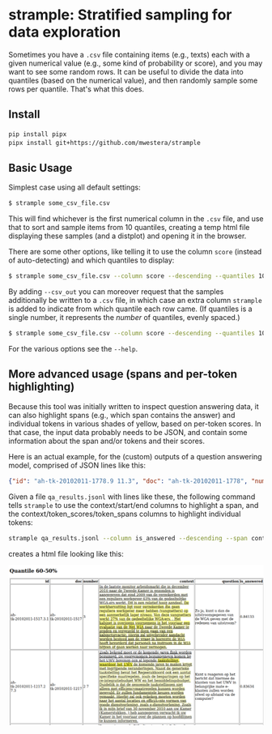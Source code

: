 # strample: Stratified sampling for data exploration #

Sometimes you have a `.csv` file containing items (e.g., texts) each with a given numerical value 
(e.g., some kind of probability or score), and you may want to see some random rows. It can be useful
to divide the data into quantiles (based on the numerical value), and then randomly sample some rows per quantile.
That's what this does.

## Install

```bash
pip install pipx
pipx install git+https://github.com/mwestera/strample
```

## Basic Usage

Simplest case using all default settings:

```bash
$ strample some_csv_file.csv
``` 

This will find whichever is the first numerical column in the `.csv` file, and use that to sort and sample items from 10 quantiles, creating a temp html file displaying these samples (and a distplot) and opening it in the browser. 

There are some other options, like telling it to use the column `score` (instead of auto-detecting) and which quantiles to display:

```bash
$ strample some_csv_file.csv --column score --descending --quantiles 10 40 60 90
```

By adding `--csv_out` you can moreover request that the samples additionally be written to a `.csv` file, in which case an extra column `strample` is added to indicate from which quantile each row came. (If quantiles is a single number, it represents the _number_ of quantiles, evenly spaced.)

```bash
$ strample some_csv_file.csv --column score --descending --quantiles 10 --csv_out qa_sample.csv
```

For the various options see the `--help`.


## More advanced usage (spans and per-token highlighting)

Because this tool was initially written to inspect question answering data, it can also highlight spans (e.g., which span contains the answer) and individual tokens in various shades of yellow, based on per-token scores. In that case, the input data probably needs to be JSON, and contain some information about the span and/or tokens and their scores. 

Here is an actual example, for the (custom) outputs of a question answering model, comprised of JSON lines like this:

```json
{"id": "ah-tk-20102011-1778.9 11.3", "doc": "ah-tk-20102011-1778", "number": "9 11", "context": "Naar aanleiding van de aangiften en meldingen hebben het Openbaar Ministerie en de gemeente bezien welke maatregelen mogelijk zijn. Daarbij is ook gekeken naar maatregelen waarbij het Veiligheidshuis een co\u00f6rdinerende rol speelt. Het Veiligheidshuis is een samenwerkingsverband van onder andere het Openbaar Ministerie, de politie, gemeenten, de Raad voor de Kinderbescherming, de Reclassering en de GGD. Het Veiligheidshuis zet persoonsgerichte trajecten op voor overlastgevers en criminelen. Het Veiligheidshuis Frysl\u00e2n is sinds mei 2010 betrokken bij de problematiek in Hemelum. Sindsdien zijn gesprekken met de betrokken families en andere partijen georganiseerd. Dat heeft bijgedragen tot een zekere de\u00ebscalatie, maar heeft de problemen niet kunnen oplossen. De betrokkenheid van het Veiligheidshuis is inmiddels afgerond.", "question": "Wat is de bemoeienis van het Veiligheidshuis Frysl\u00e2n bij de verwikkelingen in Hemelum?", "is_answered": 0.49839, "score": 0.20158, "start": 0, "end": 0, "answer": "", "token_scores": [0.00021, 0.00026, 0.00027, 0.00069, 0.00551, 0.00551, 0.00576, 0.00601, 0.01264, 0.01341, 0.01345, 0.01333, 0.01338, 0.01353, 0.01361, 0.01364, 0.01392, 0.01393, 0.01394, 0.01398, 0.01429, 0.01449, 0.01457, 0.01469, 0.01471, 0.01607, 0.01606, 0.01641, 0.01648, 0.0177, 0.01934, 0.01936, 0.01933, 0.01942, 0.04557, 0.046, 0.04607, 0.04811, 0.04903, 0.04898, 0.04924, 0.04924, 0.05558, 0.05788, 0.05794, 0.05726, 0.05751, 0.05772, 0.05764, 0.05777, 0.05768, 0.05791, 0.058, 0.05801, 0.05802, 0.05806, 0.05802, 0.05809, 0.05816, 0.05815, 0.05819, 0.05894, 0.05816, 0.08491, 0.0851, 0.08552, 0.08645, 0.08671, 0.08657, 0.08657, 0.08701, 0.08699, 0.08718, 0.0873, 0.13142, 0.13201, 0.13275, 0.135, 0.1401, 0.14098, 0.14275, 0.14387, 0.14329, 0.14386, 0.14459, 0.14409, 0.14448, 0.13935, 0.30381, 0.30537, 0.33715, 0.32878, 0.33639, 0.37101, 0.37705, 0.33644, 0.33649, 0.33678, 0.16405, 0.0984, 0.08388, 0.08518, 0.0855, 0.08549, 0.08599, 0.08669, 0.08685, 0.07963, 0.08052, 0.09507, 0.0946, 0.09467, 0.09499, 0.09436, 0.09431, 0.06273, 0.05359, 0.05697, 0.05359, 0.05359, 0.05362, 0.05217, 0.05241, 0.05243, 0.04292], "token_spans": [[0, 4], [5, 15], [16, 19], [20, 22], [23, 32], [33, 35], [36, 45], [46, 52], [53, 56], [57, 65], [66, 76], [77, 79], [80, 82], [83, 91], [92, 98], [99, 104], [105, 116], [117, 125], [126, 130], [130, 131], [132, 139], [140, 142], [143, 146], [147, 154], [155, 159], [160, 171], [172, 179], [180, 183], [184, 199], [200, 203], [204, 217], [218, 221], [222, 228], [228, 229], [230, 233], [234, 249], [250, 252], [253, 256], [257, 277], [278, 281], [282, 287], [288, 294], [295, 298], [299, 307], [308, 318], [318, 319], [320, 322], [323, 330], [330, 331], [332, 341], [341, 342], [343, 345], [346, 350], [351, 355], [356, 358], [359, 376], [376, 377], [378, 380], [381, 393], [394, 396], [397, 399], [400, 403], [403, 404], [405, 408], [409, 424], [425, 428], [429, 445], [446, 455], [456, 458], [459, 463], [464, 478], [479, 481], [482, 492], [492, 493], [494, 497], [498, 513], [514, 521], [522, 524], [525, 530], [531, 534], [535, 539], [540, 549], [550, 553], [554, 556], [557, 569], [570, 572], [573, 580], [580, 581], [582, 591], [592, 596], [597, 607], [608, 611], [612, 614], [615, 624], [625, 633], [634, 636], [637, 643], [644, 652], [653, 666], [666, 667], [668, 671], [672, 677], [678, 689], [690, 693], [694, 697], [698, 704], [705, 716], [716, 717], [718, 722], [723, 728], [729, 731], [732, 741], [742, 746], [747, 753], [754, 762], [762, 763], [764, 766], [767, 780], [781, 784], [785, 788], [789, 804], [805, 807], [808, 817], [818, 826], [826, 827]]}
```

Given a file `qa_results.jsonl` with lines like these, the following command tells `strample` to use the context/start/end columns to highlight a span, and the context/token_scores/token_spans columns to highlight individual tokens:

```bash
strample qa_results.jsonl --column is_answered --descending --span context,start,end --tokens context,token_scores,token_spans
```

creates a html file looking like this:

![example_qa.png](example_qa.png)

